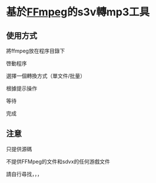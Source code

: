 # 基於[FFmpeg](https://github.com/FFmpeg/FFmpeg)的s3v轉mp3工具

## 使用方式

將ffmpeg放在程序目錄下

啓動程序

選擇一個轉換方式（單文件/批量）

根據提示操作

等待

完成

## 注意

只提供源碼

不提供FFMpeg的文件和sdvx的任何游戲文件

請自行尋找，，，

